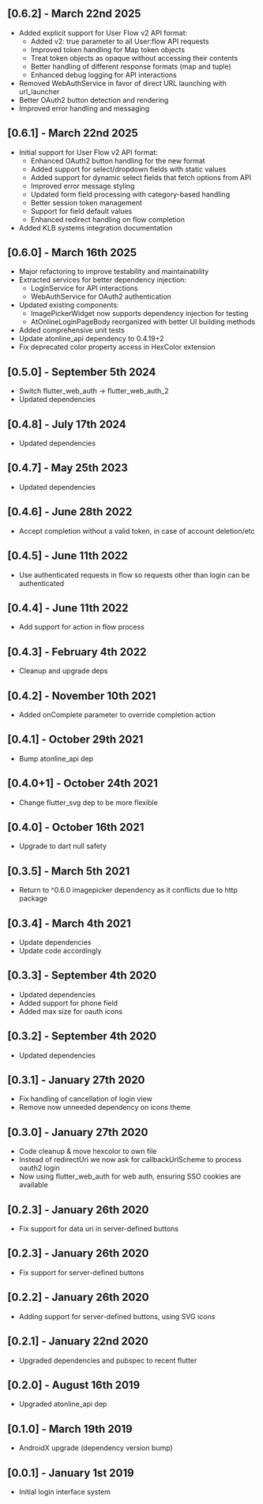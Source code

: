 ## [0.6.2] - March 22nd 2025

* Added explicit support for User Flow v2 API format:
  * Added v2: true parameter to all User:flow API requests
  * Improved token handling for Map token objects
  * Treat token objects as opaque without accessing their contents
  * Better handling of different response formats (map and tuple)
  * Enhanced debug logging for API interactions
* Removed WebAuthService in favor of direct URL launching with url_launcher
* Better OAuth2 button detection and rendering
* Improved error handling and messaging

## [0.6.1] - March 22nd 2025

* Initial support for User Flow v2 API format:
  * Enhanced OAuth2 button handling for the new format
  * Added support for select/dropdown fields with static values
  * Added support for dynamic select fields that fetch options from API
  * Improved error message styling
  * Updated form field processing with category-based handling
  * Better session token management
  * Support for field default values
  * Enhanced redirect handling on flow completion
* Added KLB systems integration documentation

## [0.6.0] - March 16th 2025

* Major refactoring to improve testability and maintainability
* Extracted services for better dependency injection:
  * LoginService for API interactions
  * WebAuthService for OAuth2 authentication
* Updated existing components:
  * ImagePickerWidget now supports dependency injection for testing
  * AtOnlineLoginPageBody reorganized with better UI building methods
* Added comprehensive unit tests
* Update atonline_api dependency to 0.4.19+2
* Fix deprecated color property access in HexColor extension

## [0.5.0] - September 5th 2024

* Switch flutter_web_auth → flutter_web_auth_2
* Updated dependencies

## [0.4.8] - July 17th 2024

* Updated dependencies

## [0.4.7] - May 25th 2023

* Updated dependencies

## [0.4.6] - June 28th 2022

* Accept completion without a valid token, in case of account deletion/etc

## [0.4.5] - June 11th 2022

* Use authenticated requests in flow so requests other than login can be authenticated

## [0.4.4] - June 11th 2022

* Add support for action in flow process

## [0.4.3] - February 4th 2022

* Cleanup and upgrade deps

## [0.4.2] - November 10th 2021

* Added onComplete parameter to override completion action

## [0.4.1] - October 29th 2021

* Bump atonline_api dep

## [0.4.0+1] - October 24th 2021

* Change flutter_svg dep to be more flexible

## [0.4.0] - October 16th 2021

* Upgrade to dart null safety

## [0.3.5] - March 5th 2021

* Return to ^0.6.0 imagepicker dependency as it conflicts due to http package

## [0.3.4] - March 4th 2021

* Update dependencies
* Update code accordingly

## [0.3.3] - September 4th 2020

* Updated dependencies
* Added support for phone field
* Added max size for oauth icons

## [0.3.2] - September 4th 2020

* Updated dependencies

## [0.3.1] - January 27th 2020

* Fix handling of cancellation of login view
* Remove now unneeded dependency on icons theme

## [0.3.0] - January 27th 2020

* Code cleanup & move hexcolor to own file
* Instead of redirectUri we now ask for callbackUrlScheme to process oauth2 login
* Now using flutter_web_auth for web auth, ensuring SSO cookies are available

## [0.2.3] - January 26th 2020

* Fix support for data uri in server-defined buttons

## [0.2.3] - January 26th 2020

* Fix support for server-defined buttons

## [0.2.2] - January 26th 2020

* Adding support for server-defined buttons, using SVG icons

## [0.2.1] - January 22nd 2020

* Upgraded dependencies and pubspec to recent flutter

## [0.2.0] - August 16th 2019

* Upgraded atonline_api dep

## [0.1.0] - March 19th 2019

* AndroidX upgrade (dependency version bump)

## [0.0.1] - January 1st 2019

* Initial login interface system
